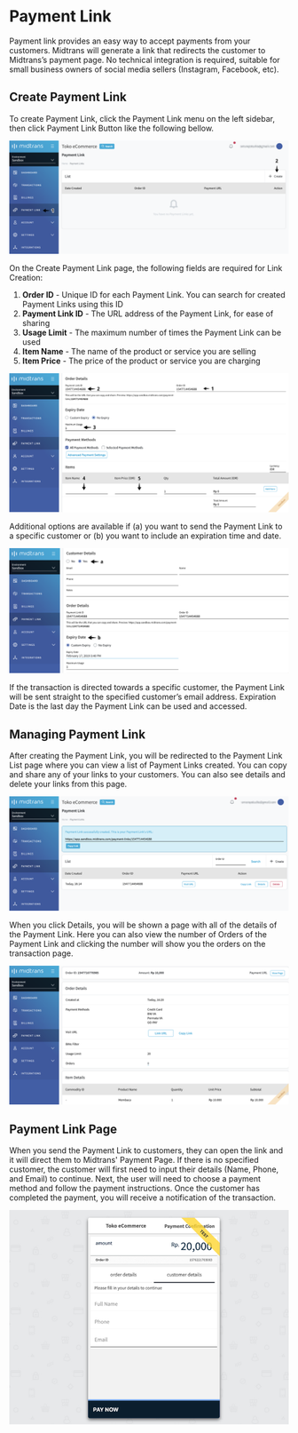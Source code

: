 # Payment Link
Payment link provides an easy way to accept payments from your customers. Midtrans will generate a link that redirects the customer to Midtrans’s payment page. No technical integration is required, suitable for small business owners of social media sellers (Instagram, Facebook, etc).

## Create Payment Link

To create Payment Link, click the Payment Link menu on the left sidebar, then click Payment Link Button like the following bellow.

![Payment Link New](../../asset/image/paymentlink_new.png)

On the Create Payment Link page, the following fields are required for Link Creation:

1. **Order ID** - Unique ID for each Payment Link. You can search for created Payment Links using this ID
2. **Payment Link ID** - The URL address of the Payment Link, for ease of sharing
3. **Usage Limit** - The maximum number of times the Payment Link can be used
4. **Item Name** - The name of the product or service you are selling
5. **Item Price** - The price of the product or service you are charging

![Create Payment Link](../../asset/image/paymentlink_create.png)

Additional options are available if (a) you want to send the Payment Link to a specific customer or (b) you want to include an expiration time and date.

![ptions Payment Link](../../asset/image/paymentlink_options.png)

If the transaction is directed towards a specific customer, the Payment Link will be sent straight to the specified customer’s email address. Expiration Date is the last day the Payment Link can be used and accessed.

## Managing Payment Link

After creating the Payment Link, you will be redirected to the Payment Link List page where you can view a list of Payment Links created. You can copy and share any of your links to your customers. You can also see details and delete your links from this page.

![List Payment Link](../../asset/image/paymentlink_list.png)

When you click Details, you will be shown a page with all of the details of the Payment Link. Here you can also view the number of Orders of the Payment Link and clicking the number will show you the orders on the transaction page.

![Details Payment Link](../../asset/image/paymentlink_details.png)

## Payment Link Page

When you send the Payment Link to customers, they can open the link and it will direct them to Midtrans' Payment Page. If there is no specified customer, the customer will first need to input their details (Name, Phone, and Email) to continue. Next, the user will need to choose a payment method and follow the payment instructions. Once the customer has completed the payment, you will receive a notification of the transaction.

![Create Payment Link](../../asset/image/paymentlink-test-payment.png ':size=400')